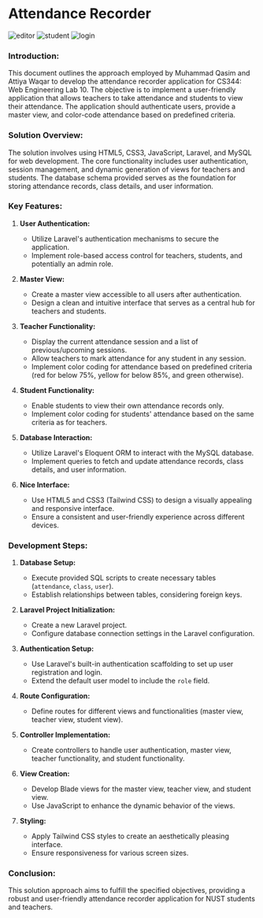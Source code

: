# Attendance Recorder
![editor](https://github.com/mqasim41/attendance_recorder/assets/114048264/9e88c87f-c4b5-4d60-b982-fa5afd805048)
![student](https://github.com/mqasim41/attendance_recorder/assets/114048264/87e9bfeb-ab65-4b21-bd89-efb5c030e7df)
![login](https://github.com/mqasim41/attendance_recorder/assets/114048264/38eeb451-0456-4fdc-8ec4-91d76682f8a7)

### Introduction:

This document outlines the approach employed by Muhammad Qasim and Attiya Waqar to develop the attendance recorder application for CS344: Web Engineering Lab 10. The objective is to implement a user-friendly application that allows teachers to take attendance and students to view their attendance. The application should authenticate users, provide a master view, and color-code attendance based on predefined criteria.

### Solution Overview:

The solution involves using HTML5, CSS3, JavaScript, Laravel, and MySQL for web development. The core functionality includes user authentication, session management, and dynamic generation of views for teachers and students. The database schema provided serves as the foundation for storing attendance records, class details, and user information.

### Key Features:

1. **User Authentication:**
   - Utilize Laravel's authentication mechanisms to secure the application.
   - Implement role-based access control for teachers, students, and potentially an admin role.

2. **Master View:**
   - Create a master view accessible to all users after authentication.
   - Design a clean and intuitive interface that serves as a central hub for teachers and students.

3. **Teacher Functionality:**
   - Display the current attendance session and a list of previous/upcoming sessions.
   - Allow teachers to mark attendance for any student in any session.
   - Implement color coding for attendance based on predefined criteria (red for below 75%, yellow for below 85%, and green otherwise).

4. **Student Functionality:**
   - Enable students to view their own attendance records only.
   - Implement color coding for students' attendance based on the same criteria as for teachers.

5. **Database Interaction:**
   - Utilize Laravel's Eloquent ORM to interact with the MySQL database.
   - Implement queries to fetch and update attendance records, class details, and user information.

6. **Nice Interface:**
   - Use HTML5 and CSS3 (Tailwind CSS) to design a visually appealing and responsive interface.
   - Ensure a consistent and user-friendly experience across different devices.

### Development Steps:

1. **Database Setup:**
   - Execute provided SQL scripts to create necessary tables (`attendance`, `class`, `user`).
   - Establish relationships between tables, considering foreign keys.

2. **Laravel Project Initialization:**
   - Create a new Laravel project.
   - Configure database connection settings in the Laravel configuration.

3. **Authentication Setup:**
   - Use Laravel's built-in authentication scaffolding to set up user registration and login.
   - Extend the default user model to include the `role` field.

4. **Route Configuration:**
   - Define routes for different views and functionalities (master view, teacher view, student view).

5. **Controller Implementation:**
   - Create controllers to handle user authentication, master view, teacher functionality, and student functionality.

6. **View Creation:**
   - Develop Blade views for the master view, teacher view, and student view.
   - Use JavaScript to enhance the dynamic behavior of the views.

7. **Styling:**
   - Apply Tailwind CSS styles to create an aesthetically pleasing interface.
   - Ensure responsiveness for various screen sizes.

### Conclusion:

This solution approach aims to fulfill the specified objectives, providing a robust and user-friendly attendance recorder application for NUST students and teachers.
